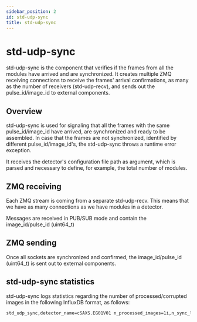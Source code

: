 ```yaml
---
sidebar_position: 2
id: std-udp-sync
title: std-udp-sync
---
```


# std-udp-sync

std-udp-sync is the component that verifies if the frames from all the modules have arrived and are synchronized. It creates multiple ZMQ receiving connections to receive the frames' arrival confirmations, as many as the number of receivers (std-udp-recv), and sends out the pulse_id/image_id to external components.

## Overview

std-udp-sync is used for signaling that all the frames with the same pulse_id/image_id have arrived, are synchronized and ready to be assembled.
In case that the frames are not synchronized, identified by different pulse_id/image_id's, the std-udp-sync throws a runtime error exception.

It receives the detector's configuration file path as argument, which is parsed and necessary to define, for example, the total number of modules.

## ZMQ receiving
Each ZMQ stream is coming from a separate std-udp-recv. This means that we have as many connections as we have modules in a detector.

Messages are received in PUB/SUB mode and contain the image_id/pulse_id (uint64_t)

## ZMQ sending

Once all sockets are synchronized and confirmed, the image_id/pulse_id (uint64_t) is sent out to external components.


## std-udp-sync statistics

std-udp-sync logs statistics regarding the number of processed/corrupted images in the following InfluxDB format, as follows:

```bash
std_udp_sync,detector_name=cSAXS.EG01V01 n_processed_images=1i,n_sync_lost_images=0i,repetition_rate=0i 1627033283173988905
```
